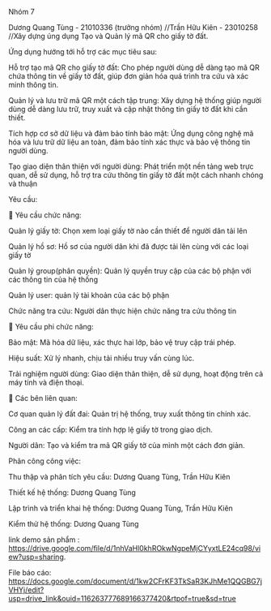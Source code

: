 Nhóm 7

Dương Quang Tùng - 21010336 (trưởng nhóm)
//Trần Hữu Kiên - 23010258
//Xây dựng úng dụng Tạo và Quản lý mã QR cho giấy tờ đất.

Ứng dụng hướng tới hỗ trợ các mục tiêu sau:

 Hỗ trợ tạo mã QR cho giấy tờ đất: Cho phép người dùng dễ dàng tạo mã QR chứa thông tin về giấy tờ đất, giúp đơn giản hóa quá trình tra cứu và xác minh thông tin. 

 Quản lý và lưu trữ mã QR một cách tập trung: Xây dựng hệ thống giúp người dùng dễ dàng lưu trữ, truy xuất và cập nhật thông tin giấy tờ đất khi cần thiết. 
 
 Tích hợp cơ sở dữ liệu và đảm bảo tính bảo mật: Ứng dụng công nghệ mã hóa và lưu trữ dữ liệu an toàn, đảm bảo tính xác thực và bảo vệ thông tin người dùng. 
 
 Tạo giao diện thân thiện với người dùng: Phát triển một nền tảng web trực quan, dễ sử dụng, hỗ trợ tra cứu thông tin giấy tờ đất một cách nhanh chóng và thuận


Yêu cầu: 

🔧 Yêu cầu chức năng: 

 Quản lý giấy tờ: Chọn xem loại giấy tờ nào cần thiết để người dân tải lên
 
 Quản lý hồ sơ: Hồ sơ của người dân khi đã được tải lên cùng với các loại giấy tờ
 
 Quản lý group(phân quyền): Quản lý quyền truy cập của các bộ phận với các thông tin của hệ thống
 
 Quản lý user: quản lý tài khoản của các bộ phận
 
 Chức năng tra cứu: Người dân thực hiện chức năng tra cứu thông tin



🔐 Yêu cầu phi chức năng: 

 Bảo mật: Mã hóa dữ liệu, xác thực hai lớp, bảo vệ truy cập trái phép. 
 
 Hiệu suất: Xử lý nhanh, chịu tải nhiều truy vấn cùng lúc. 
 
 Trải nghiệm người dùng: Giao diện thân thiện, dễ sử dụng, hoạt động trên cả máy tính và điện thoại.



👥 Các bên liên quan:

 Cơ quan quản lý đất đai: Quản trị hệ thống, truy xuất thông tin chính xác. 
 
 Công an các cấp: Kiểm tra tính hợp lệ giấy tờ trong giao dịch. 
 
 Người dân: Tạo và kiểm tra mã QR giấy tờ của mình một cách đơn giản.



Phân công công việc: 

Thu thập và phân tích yêu cầu: Dương Quang Tùng, Trần Hữu Kiên

Thiết kế hệ thống: Dương Quang Tùng

Lập trình và triển khai hệ thống: Dương Quang Tùng, Trần Hữu Kiên

Kiểm thử hệ thống: Dương Quang Tùng

link demo sản phẩm : https://drive.google.com/file/d/1nhVaHl0khROkwNgpeMjCYyxtLE24cq98/view?usp=sharing.

File báo cáo: https://docs.google.com/document/d/1kw2CFrKF3TkSaR3KJhMe1QQGBG7jVHYj/edit?usp=drive_link&ouid=116263777689166377420&rtpof=true&sd=true




